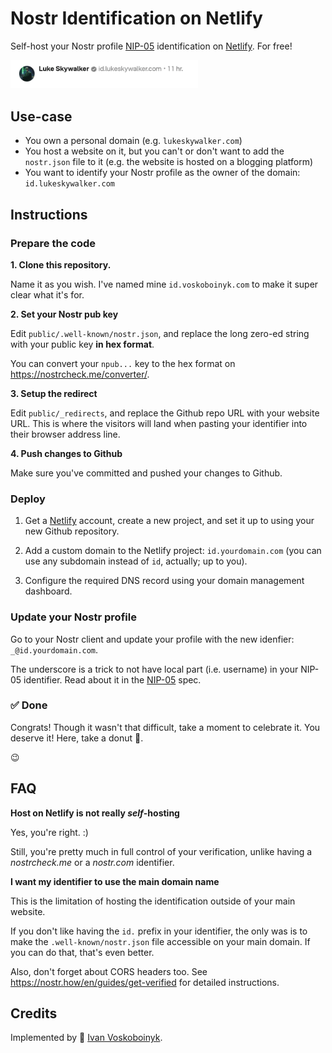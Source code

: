 # Nostr Identification on Netlify

Self-host your Nostr profile [NIP-05] identification on [Netlify]. For free!

<img src="./_docs/demo.png" width="300" alt="Example demonstrating a user named Luke Skywalker with a checkmark next to its NIP-05 identifier: id.lukeskywalker.com">

## Use-case

- You own a personal domain (e.g. `lukeskywalker.com`)
- You host a website on it, but you can't or don't want to add the `nostr.json` file to it 
  (e.g. the website is hosted on a blogging platform)
- You want to identify your Nostr profile as the owner of the domain: `id.lukeskywalker.com`
  
## Instructions

### Prepare the code

**1. Clone this repository.**

Name it as you wish. I've named mine `id.voskoboinyk.com` to make it super clear what it's for. 

**2. Set your Nostr pub key**

Edit `public/.well-known/nostr.json`, and replace the long zero-ed string
with your public key **in hex format**. 

You can convert your `npub...` key to the hex format on https://nostrcheck.me/converter/.

**3. Setup the redirect**

Edit `public/_redirects`, and replace the Github repo URL with your website URL.  This is where the visitors will land when pasting your identifier into their browser address line.  
   
**4. Push changes to Github**

Make sure you've committed and pushed your changes to Github.

### Deploy

1. Get a [Netlify] account, create a new project, 
and set it up to using your new Github repository.

2. Add a custom domain to the Netlify project: `id.yourdomain.com` 
(you can use any subdomain instead of `id`, actually; up to you).

3. Configure the required DNS record using your domain management dashboard. 

### Update your Nostr profile

Go to your Nostr client and update your profile with the new idenfier: `_@id.yourdomain.com`.

The underscore is a trick to not have local part (i.e. username) in your NIP-05 identifier. 
Read about it in the [NIP-05] spec.

### ✅ Done

Congrats! Though it wasn't that difficult, take a moment to celebrate it. You deserve it! Here, take a donut 🍩. 

😉

## FAQ

**Host on Netlify is not really *self*-hosting** 

Yes, you're right. :) 

Still, you're pretty much in full control of your verification, unlike having a _nostrcheck.me_ or a _nostr.com_ identifier.  

[NIP-05]: https://github.com/nostr-protocol/nips/blob/master/05.md
[Netlify]: https://www.netlify.com/

**I want my identifier to use the main domain name**

This is the limitation of hosting the identification outside of your main website.

If you don't like having the `id.` prefix in your identifier, the only was is to
make the `.well-known/nostr.json` file accessible on your main domain. 
If you can do that, that's even better.

Also, don't forget about CORS headers too.
See https://nostr.how/en/guides/get-verified for detailed instructions. 

## Credits

Implemented by 👾 [Ivan Voskoboinyk](https://voskoboinyk.com/).
